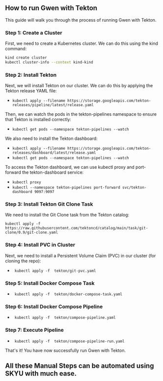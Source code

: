 

## How to run Gwen with Tekton
This guide will walk you through the process of running Gwen with Tekton.

### Step 1: Create a Cluster

First, we need to create a Kubernetes cluster. We can do this using the kind command:
```bash
kind create cluster
kubectl cluster-info --context kind-kind
```

### Step 2: Install Tekton
Next, we will install Tekton on our cluster. We can do this by applying the Tekton release YAML file:
* `kubectl apply --filename https://storage.googleapis.com/tekton-releases/pipeline/latest/release.yaml`

Then, we can watch the pods in the tekton-pipelines namespace to ensure that Tekton is installed correctly:

* `kubectl get pods --namespace tekton-pipelines --watch`

We also need to install the Tekton dashboard:

* `kubectl apply --filename https://storage.googleapis.com/tekton-releases/dashboard/latest/release.yaml`
* `kubectl get pods --namespace tekton-pipelines --watch`

To access the Tekton dashboard, we can use kubectl proxy and port-forward the tekton-dashboard service:

* `kubectl proxy`
* `kubectl --namespace tekton-pipelines port-forward svc/tekton-dashboard 9097:9097`
### Step 3: Install Tekton Git Clone Task
We need to install the Git Clone task from the Tekton catalog:

  `kubectl apply -f https://raw.githubusercontent.com/tektoncd/catalog/main/task/git-clone/0.9/git-clone.yaml`

### Step 4: Install PVC in Cluster
Next, we need to install a Persistent Volume Claim (PVC) in our cluster (for cloning the repo):

  * ` kubectl apply -f  tekton/git-pvc.yaml`

### Step 5: Install Docker Compose Task
  * ` kubectl apply -f  tekton/docker-compose-task.yaml`
### Step 6: Install Docker Compose Pipeline
  * ` kubectl apply -f  tekton/compose-pipeline.yaml`

### Step 7: Execute Pipeline
  * ` kubectl apply -f  tekton/compose-pipeline-run.yaml`

That's it! You have now successfully run Gwen with Tekton.


## All these Manual Steps can be automated using SKYU with much ease.